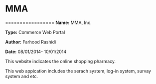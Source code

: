 MMA
===
=================
__Name:__ MMA, Inc.

__Type:__ Commerce Web Portal

__Author:__ Farhood Rashidi

__Date:__ 08/01/2014- 10/01/2014

This website indicates the online shopping pharmacy.

This web appication includes the serach system, log-in system, survay system and etc.

